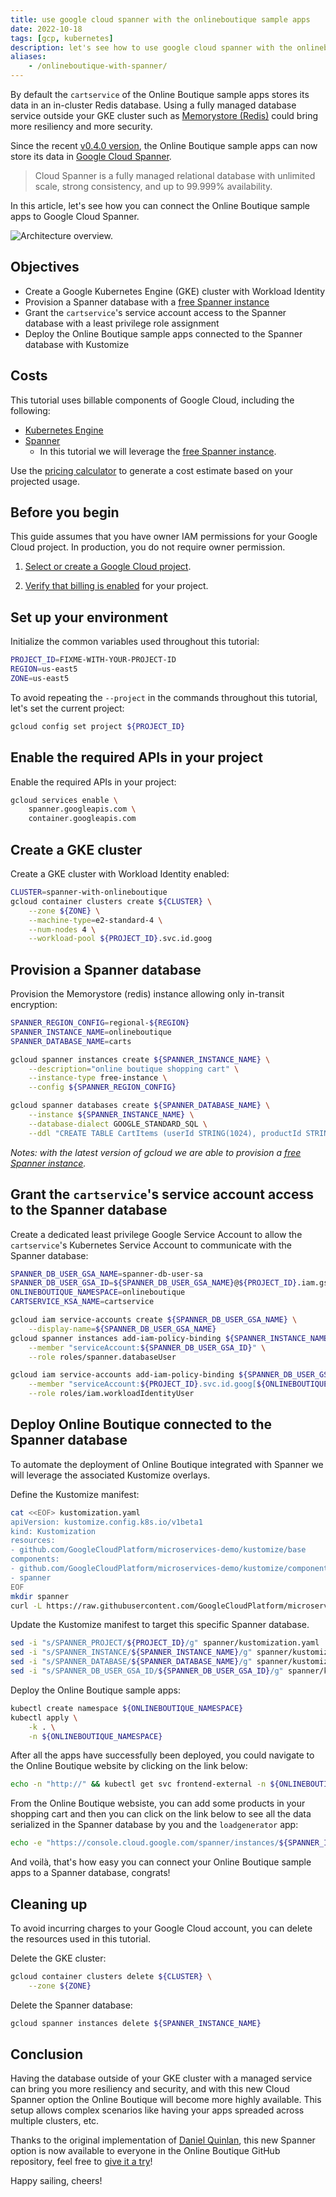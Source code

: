 ```yaml
---
title: use google cloud spanner with the onlineboutique sample apps
date: 2022-10-18
tags: [gcp, kubernetes]
description: let's see how to use google cloud spanner with the onlineboutique sample apps.
aliases:
    - /onlineboutique-with-spanner/
---
```

By default the `cartservice` of the Online Boutique sample apps stores its data in an in-cluster Redis database. 
Using a fully managed database service outside your GKE cluster such as [Memorystore (Redis)](https://cloud.google.com/spanner) could bring more resiliency and more security.

Since the recent [v0.4.0 version](https://github.com/GoogleCloudPlatform/microservices-demo/releases/tag/v0.4.0), the Online Boutique sample apps can now store its data in [Google Cloud Spanner](https://cloud.google.com/spanner). 

> Cloud Spanner is a fully managed relational database with unlimited scale, strong consistency, and up to 99.999% availability.

In this article, let's see how you can connect the Online Boutique sample apps to Google Cloud Spanner.

![Architecture overview.](https://github.com/mathieu-benoit/my-images/raw/main/onlineboutique-with-spanner.png)

## Objectives

*   Create a Google Kubernetes Engine (GKE) cluster with Workload Identity
*   Provision a Spanner database with a [free Spanner instance](https://cloud.google.com/blog/products/spanner/try-cloud-spanner-databases)
*   Grant the `cartservice`'s service account access to the Spanner database with a least privilege role assignment
*   Deploy the Online Boutique sample apps connected to the Spanner database with Kustomize

## Costs

This tutorial uses billable components of Google Cloud, including the following:

*   [Kubernetes Engine](https://cloud.google.com/kubernetes-engine/pricing)
*   [Spanner](https://cloud.google.com/spanner/pricing)
    *   In this tutorial we will leverage the [free Spanner instance](https://cloud.google.com/blog/products/spanner/try-cloud-spanner-databases).

Use the [pricing calculator](https://cloud.google.com/products/calculator) to generate a cost estimate based on your projected usage.

## Before you begin

This guide assumes that you have owner IAM permissions for your Google Cloud project. In production, you do not require owner permission.

1.  [Select or create a Google Cloud project](https://console.cloud.google.com/projectselector2).

1.  [Verify that billing is enabled](https://cloud.google.com/billing/docs/how-to/modify-project) for your project.

## Set up your environment

Initialize the common variables used throughout this tutorial:
```bash
PROJECT_ID=FIXME-WITH-YOUR-PROJECT-ID
REGION=us-east5
ZONE=us-east5
```

To avoid repeating the `--project` in the commands throughout this tutorial, let's set the current project:
```bash
gcloud config set project ${PROJECT_ID}
```

## Enable the required APIs in your project

Enable the required APIs in your project:
```bash
gcloud services enable \
    spanner.googleapis.com \
    container.googleapis.com
```

## Create a GKE cluster

Create a GKE cluster with Workload Identity enabled:
```bash
CLUSTER=spanner-with-onlineboutique
gcloud container clusters create ${CLUSTER} \
    --zone ${ZONE} \
    --machine-type=e2-standard-4 \
    --num-nodes 4 \
    --workload-pool ${PROJECT_ID}.svc.id.goog
```

## Provision a Spanner database

Provision the Memorystore (redis) instance allowing only in-transit encryption:
```bash
SPANNER_REGION_CONFIG=regional-${REGION}
SPANNER_INSTANCE_NAME=onlineboutique
SPANNER_DATABASE_NAME=carts

gcloud spanner instances create ${SPANNER_INSTANCE_NAME} \
    --description="online boutique shopping cart" \
    --instance-type free-instance \
    --config ${SPANNER_REGION_CONFIG}

gcloud spanner databases create ${SPANNER_DATABASE_NAME} \
    --instance ${SPANNER_INSTANCE_NAME} \
    --database-dialect GOOGLE_STANDARD_SQL \
    --ddl "CREATE TABLE CartItems (userId STRING(1024), productId STRING(1024), quantity INT64) PRIMARY KEY (userId, productId); CREATE INDEX CartItemsByUserId ON CartItems(userId);"
```
_Notes: with the latest version of gcloud we are able to provision a [free Spanner instance](https://cloud.google.com/blog/products/spanner/try-cloud-spanner-databases)._

## Grant the `cartservice`'s service account access to the Spanner database

Create a dedicated least privilege Google Service Account to allow the `cartservice`'s Kubernetes Service Account to communicate with the Spanner database:
```bash
SPANNER_DB_USER_GSA_NAME=spanner-db-user-sa
SPANNER_DB_USER_GSA_ID=${SPANNER_DB_USER_GSA_NAME}@${PROJECT_ID}.iam.gserviceaccount.com
ONLINEBOUTIQUE_NAMESPACE=onlineboutique
CARTSERVICE_KSA_NAME=cartservice

gcloud iam service-accounts create ${SPANNER_DB_USER_GSA_NAME} \
    --display-name=${SPANNER_DB_USER_GSA_NAME}
gcloud spanner instances add-iam-policy-binding ${SPANNER_INSTANCE_NAME} \
    --member "serviceAccount:${SPANNER_DB_USER_GSA_ID}" \
    --role roles/spanner.databaseUser

gcloud iam service-accounts add-iam-policy-binding ${SPANNER_DB_USER_GSA_ID} \
    --member "serviceAccount:${PROJECT_ID}.svc.id.goog[${ONLINEBOUTIQUE_NAMESPACE}/${CARTSERVICE_KSA_NAME}]" \
    --role roles/iam.workloadIdentityUser
```

## Deploy Online Boutique connected to the Spanner database

To automate the deployment of Online Boutique integrated with Spanner we will leverage the associated Kustomize overlays.

Define the Kustomize manifest:
```bash
cat <<EOF> kustomization.yaml
apiVersion: kustomize.config.k8s.io/v1beta1
kind: Kustomization
resources:
- github.com/GoogleCloudPlatform/microservices-demo/kustomize/base
components:
- github.com/GoogleCloudPlatform/microservices-demo/kustomize/components/service-accounts
- spanner
EOF
mkdir spanner
curl -L https://raw.githubusercontent.com/GoogleCloudPlatform/microservices-demo/main/kustomize/components/spanner/kustomization.yaml > spanner/kustomization.yaml
```

Update the Kustomize manifest to target this specific Spanner database.
```bash
sed -i "s/SPANNER_PROJECT/${PROJECT_ID}/g" spanner/kustomization.yaml
sed -i "s/SPANNER_INSTANCE/${SPANNER_INSTANCE_NAME}/g" spanner/kustomization.yaml
sed -i "s/SPANNER_DATABASE/${SPANNER_DATABASE_NAME}/g" spanner/kustomization.yaml
sed -i "s/SPANNER_DB_USER_GSA_ID/${SPANNER_DB_USER_GSA_ID}/g" spanner/kustomization.yaml
```

Deploy the Online Boutique sample apps:
```bash
kubectl create namespace ${ONLINEBOUTIQUE_NAMESPACE}
kubectl apply \
    -k . \
    -n ${ONLINEBOUTIQUE_NAMESPACE}
```

After all the apps have successfully been deployed, you could navigate to the Online Boutique website by clicking on the link below:
```bash
echo -n "http://" && kubectl get svc frontend-external -n ${ONLINEBOUTIQUE_NAMESPACE} -o json | jq -r '.status.loadBalancer.ingress[0].ip'
```

From the Online Boutique websiste, you can add some products in your shopping cart and then you can click on the link below to see all the data serialized in the Spanner database by you and the `loadgenerator` app:
```bash
echo -e "https://console.cloud.google.com/spanner/instances/${SPANNER_INSTANCE_NAME}/databases/${SPANNER_DATABASE_NAME}/tables/CartItems/details/data?project=${PROJECT_ID}"
```

And voilà, that's how easy you can connect your Online Boutique sample apps to a Spanner database, congrats!

## Cleaning up

To avoid incurring charges to your Google Cloud account, you can delete the resources used in this tutorial.

Delete the GKE cluster:
```bash
gcloud container clusters delete ${CLUSTER} \
    --zone ${ZONE}
```

Delete the Spanner database:
```bash
gcloud spanner instances delete ${SPANNER_INSTANCE_NAME}
```

## Conclusion

Having the database outside of your GKE cluster with a managed service can bring you more resiliency and security, and with this new Cloud Spanner option the Online Boutique will become more highly available. This setup allows complex scenarios like having your apps spreaded across multiple clusters, etc.

Thanks to the original implementation of [Daniel Quinlan](https://www.linkedin.com/in/%F0%9F%8C%8Ddaniel-quinlan-51126016/), this new Spanner option is now available to everyone in the Online Boutique GitHub repository, feel free to [give it a try](https://github.com/GoogleCloudPlatform/microservices-demo/tree/main/kustomize/components/spanner)!

Happy sailing, cheers!